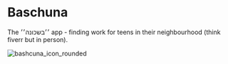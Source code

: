 # Baschuna
The ׳׳בשכונה׳׳ app  - finding work for teens in their neighbourhood (think fiverr but in person).

![bashcuna_icon_rounded](https://user-images.githubusercontent.com/65493641/173318768-cdd337e9-6fee-4bc2-892a-b924796ec4e1.png)
